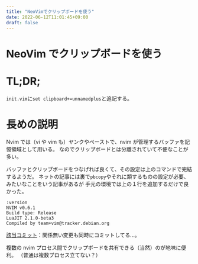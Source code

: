 ```yaml
---
title: "NeoVimでクリップボードを使う"
date: 2022-06-12T11:01:45+09:00
draft: false
---
```


# NeoVim でクリップボードを使う

# TL;DR;

`init.vim`に`set clipboard+=unnamedplus`と追記する。

# 長めの説明

Nvim では（vi や vim も）ヤンクやペーストで、nvim が管理するバッファを記憶領域として用いる。
なのでクリップボードとは分離されていて不便なことが多い。

バッファとクリップボードをつなげれば良くて、その設定は上のコマンドで完結するようだ。
ネットの記事には裏で`pbcopy`やそれに類するものの設定が必要、みたいなことをいう記事があるが
手元の環境では上の１行を追加するだけで良かった。

```
:version
NVIM v0.6.1
Build type: Release
LuaJIT 2.1.0-beta3
Compiled by team+vim@tracker.debian.org
```

[該当コミット](https://github.com/naoyafurudono/nvim-config/commit/23b1e25099abd81a096f4719c7c2d11629f725d7)：関係無い変更も同時にコミットしてる...。

複数の nvim プロセス間でクリップボードを共有できる（当然）のが地味に便利。
（普通は複数プロセス立てない？）
